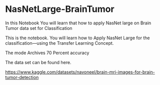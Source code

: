 # NasNetLarge-BrainTumor
In this Notebook You will learn that how to apply NasNet large on Brain Tumor data set for Classification

This is the notebook. You will learn how to Apply NasNet Large for the classification—using the Transfer Learning Concept.

The mode Archives 70 Percent accuracy

The data set can be found here.

https://www.kaggle.com/datasets/navoneel/brain-mri-images-for-brain-tumor-detection
